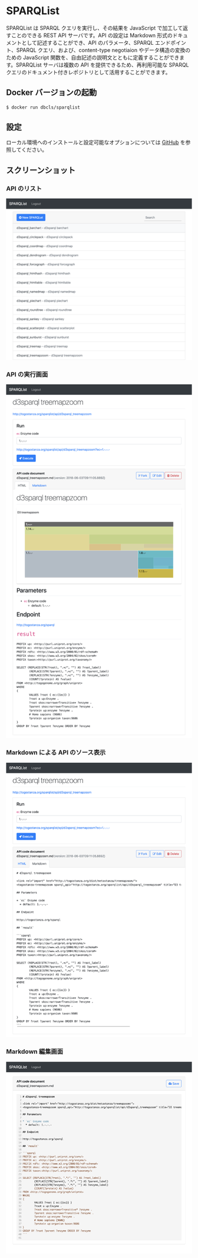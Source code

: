 # SPARQList

SPARQList は SPARQL クエリを実行し、その結果を JavaScript で加工して返すことのできる REST API サーバです。API の設定は Markdown 形式のドキュメントとして記述することができ、API のパラメータ、SPARQL エンドポイント、SPARQL クエリ、および、content-type negotiaion やデータ構造の変換のための JavaScript 関数を、自由記述の説明文とともに定義することができます。SPARQList サーバは複数の API を提供できるため、再利用可能な SPARQL クエリのドキュメント付きレポジトリとして活用することができます。

## Docker バージョンの起動

```sh
$ docker run dbcls/sparqlist
```

## 設定

ローカル環境へのインストールと設定可能なオプションについては [GitHub](https://github.com/dbcls/sparqlist) を参照してください。

## スクリーンショット

### API のリスト

![Fig-1](https://raw.githubusercontent.com/dbcls/website/master/services/images/SPARQList_fig-1.png)

### API の実行画面

![Fig-2](https://raw.githubusercontent.com/dbcls/website/master/services/images/SPARQList_fig-2.png)

### Markdown による API のソース表示

![Fig-3](https://raw.githubusercontent.com/dbcls/website/master/services/images/SPARQList_fig-3.png)

### Markdown 編集画面

![Fig-4](https://raw.githubusercontent.com/dbcls/website/master/services/images/SPARQList_fig-4.png)



